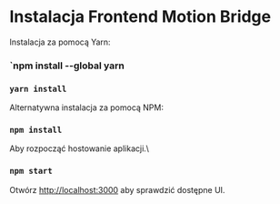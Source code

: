 # Instalacja Frontend Motion Bridge

Instalacja za pomocą Yarn:
### `npm install --global yarn
### `yarn install`

Alternatywna instalacja za pomocą NPM:
### `npm install`

Aby rozpocząć hostowanie aplikacji.\
### `npm start`

Otwórz [http://localhost:3000](http://localhost:3000) aby sprawdzić dostępne UI.
